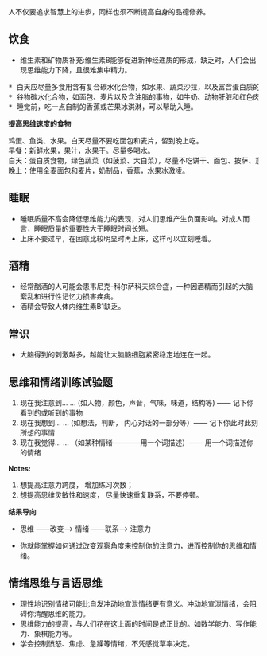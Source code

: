 <pre>
人不仅要追求智慧上的进步，同样也须不断提高自身的品德修养。
</pre>

## 饮食
- 维生素和矿物质补充:维生素B能够促进新神经递质的形成，缺乏时，人们会出现思维能力下降，且很难集中精力。
<pre>
* 白天应尽量多食用含有复合碳水化合物，如水果、蔬菜沙拉，以及富含蛋白质的食物，如鱼肉和禽类肉。
* 谷物碳水化合物，如面包、麦片以及含油脂的事物，如牛奶、动物肝脏和红色肉类，可以留到晚上下班后食用。
* 睡觉前，吃一点自制的香蕉或芒果冰淇淋，可以帮助入睡。
</pre>
**提高思维速度的食物**
<pre>
鸡蛋、鱼类、水果。白天尽量不要吃面包和麦片，留到晚上吃。
早餐：新鲜水果，果汁，水果干。尽量多喝水。
白天：蛋白质食物，绿色蔬菜（如菠菜、大白菜），尽量不吃饼干、面包、披萨、意大利面和点心。多喝水。
晚上：使用全麦面包和麦片，奶制品，香蕉，水果冰激凌。
</pre>

## 睡眠
- 睡眠质量不高会降低思维能力的表现，对人们思维产生负面影响。对成人而言，睡眠质量的重要性大于睡眠时间长短。
- 上床不要过早，在困意比较明显时再上床，这样可以立刻睡着。
## 酒精
- 经常酗酒的人可能会患韦尼克-科尔萨科夫综合症，一种因酒精而引起的大脑紊乱和进行性记忆力损害疾病。
- 酒精会导致人体内维生素B1缺乏。

## 常识
* 大脑得到的刺激越多，越能让大脑脑细胞紧密稳定地连在一起。 

## 思维和情绪训练试验题

1. 现在我注意到... ... (如人物，颜色，声音，气味，味道，结构等) —— 记下你看到的或听到的事物
2. 现在我想到... ... (如想法，判断， 内心对话的一部分等）—— 记下你此时此刻所想的事情
3. 现在我觉得... ... （如某种情绪————用一个词描述）—— 用一个词描述你的情绪

**Notes:**
1. 想提高注意力跨度， 增加练习次数；
1. 想提高思维灵敏性和速度， 尽量快速重复联系，不要停顿。

**结果导向**
* 思维 ——改变——> 情绪 ——联系——> 注意力 

* 你就能掌握如何通过改变观察角度来控制你的注意力，进而控制你的思维和情绪。

## 情绪思维与言语思维

- 理性地识别情绪可能比自发冲动地宣泄情绪更有意义。冲动地宣泄情绪，会阻碍你清醒思维的能力。
- 思维能力的提高，与人们花在这上面的时间是成正比的。如数学能力、写作能力、象棋能力等。
- 学会控制愤怒、焦虑、急躁等情绪，不凭感觉草率决定。